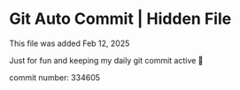 # Git Auto Commit | Hidden File

This file was added Feb 12, 2025

Just for fun and keeping my daily git commit active 🤪

commit number: 334605
